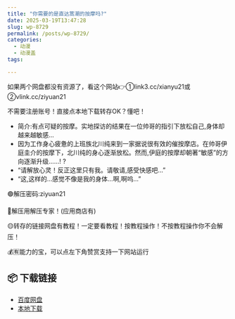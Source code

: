 ```yaml
---
title: "你需要的是直达蒿潮的按摩吗?"
date: 2025-03-19T13:47:28
slug: wp-8729
permalink: /posts/wp-8729/
categories:
  - 动漫
  - 动漫盖
tags:

---
```


如果两个网盘都没有资源了，看这个网站👉①link3.cc/xianyu21或②vlink.cc/ziyuan21

不需要注册账号！直接点本地下载转存OK？懂吧！

*   简介:有点可疑的按摩。实地探访的结果在一位帅哥的指引下放松自己,身体却越来越敏感…
*   因为工作身心疲惫的上班族北川纯来到一家据说很有效的催按摩店。在帅哥伊庭圭介的按摩下，北川纯的身心逐渐放松。然而,伊庭的按摩却朝著“敏感”的方向逐渐升级……! ?
*   “请解放心灵！反正这里只有我。请敬请,感受快感吧…”
*   “这,这样的…感觉不像是我的身体…啊,啊呜…”

🟢解压密码:ziyuan21

🔵解压用解压专家！(应用商店有)

🟡转存的链接网盘有教程！一定要看教程！按教程操作！不按教程操作你不会解压！

💰🈶能力的宝，可以点左下角赞赏支持一下网站运行

## 📦 下载链接
- [百度网盘](https://blziyuan21.com/pay-download/8729?key=a0f3aae4b1&down_id=0)
- [本地下载](https://blziyuan21.com/pay-download/8729?key=a0f3aae4b1&down_id=1)

